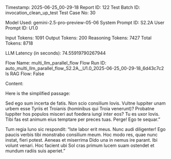 Timestamp: 2025-06-25_00-29-18
Report ID: 122
Test Batch ID: invocation_clean_up_test
Test Case No: 30

Model Used: gemini-2.5-pro-preview-05-06
System Prompt ID: S2.2A
User Prompt ID: U1.0

Input Tokens: 1091
Output Tokens: 200
Reasoning Tokens: 7427
Total Tokens: 8718

LLM Latency (in seconds): 74.55919790267944

Flow Name: multi_llm_parallel_flow
Flow Run ID: auto_multi_llm_parallel_flow_S2.2A__U1.0_2025-06-25_00-29-18_6d43c7c2
Is RAG Flow: False

Content:

Here is the simplified passage:

Sed ego sum incerta de fatis. Non scio consilium Iovis. Vultne Iuppiter unam urbem esse Tyriis et Troianis (hominibus qui Troia venerunt)? Probatne Iuppiter hos populos misceri aut foedera iungi inter eos? Tu es uxor Iovis. Tibi fas est animum eius temptare per preces tuas. Perge! Ego te sequar.”

Tum regia Iuno sic respondit: “Iste labor erit meus. Nunc audi diligenter! Ego paucis verbis tibi monstrabo consilium meum. Hoc modo res, quae nunc instat, fieri potest. Aeneas et miserrima Dido una in nemus ire parant. Ibi volunt venari. Hoc facient ubi Sol cras primum lucem suam ostendet et mundum radiis suis aperiet.”
